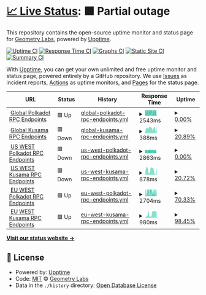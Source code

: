 # [📈 Live Status](https://status.substrate.geometry.io): <!--live status--> **🟧 Partial outage**

This repository contains the open-source uptime monitor and status page for [Geometry Labs](https://status.substrate.geometry.io), powered by [Upptime](https://github.com/upptime/upptime).

[![Uptime CI](https://github.com/geometry-labs/substrate-status-page/workflows/Uptime%20CI/badge.svg)](https://github.com/geometry-labs/substrate-status-page/actions?query=workflow%3A%22Uptime+CI%22)
[![Response Time CI](https://github.com/geometry-labs/substrate-status-page/workflows/Response%20Time%20CI/badge.svg)](https://github.com/geometry-labs/substrate-status-page/actions?query=workflow%3A%22Response+Time+CI%22)
[![Graphs CI](https://github.com/geometry-labs/substrate-status-page/workflows/Graphs%20CI/badge.svg)](https://github.com/geometry-labs/substrate-status-page/actions?query=workflow%3A%22Graphs+CI%22)
[![Static Site CI](https://github.com/geometry-labs/substrate-status-page/workflows/Static%20Site%20CI/badge.svg)](https://github.com/geometry-labs/substrate-status-page/actions?query=workflow%3A%22Static+Site+CI%22)
[![Summary CI](https://github.com/geometry-labs/substrate-status-page/workflows/Summary%20CI/badge.svg)](https://github.com/geometry-labs/substrate-status-page/actions?query=workflow%3A%22Summary+CI%22)

With [Upptime](https://upptime.js.org), you can get your own unlimited and free uptime monitor and status page, powered entirely by a GitHub repository. We use [Issues](https://github.com/geometry-labs/substrate-status-page/issues) as incident reports, [Actions](https://github.com/geometry-labs/substrate-status-page/actions) as uptime monitors, and [Pages](https://status.substrate.geometry.io) for the status page.

<!--start: status pages-->
<!-- This summary is generated by Upptime (https://github.com/upptime/upptime) -->
<!-- Do not edit this manually, your changes will be overwritten -->
<!-- prettier-ignore -->
| URL | Status | History | Response Time | Uptime |
| --- | ------ | ------- | ------------- | ------ |
| <img alt="" src="https://favicons.githubusercontent.com/polkadot.geometry.io" height="13"> [Global Polkadot RPC Endpoints](https://polkadot.geometry.io/api) | 🟩 Up | [global-polkadot-rpc-endpoints.yml](https://github.com/geometry-labs/substrate-status-page/commits/HEAD/history/global-polkadot-rpc-endpoints.yml) | <details><summary><img alt="Response time graph" src="./graphs/global-polkadot-rpc-endpoints/response-time-week.png" height="20"> 2543ms</summary><br><a href="https://status.substrate.geometry.io/history/global-polkadot-rpc-endpoints"><img alt="Response time 2516" src="https://img.shields.io/endpoint?url=https%3A%2F%2Fraw.githubusercontent.com%2Fgeometry-labs%2Fsubstrate-status-page%2FHEAD%2Fapi%2Fglobal-polkadot-rpc-endpoints%2Fresponse-time.json"></a><br><a href="https://status.substrate.geometry.io/history/global-polkadot-rpc-endpoints"><img alt="24-hour response time 1193" src="https://img.shields.io/endpoint?url=https%3A%2F%2Fraw.githubusercontent.com%2Fgeometry-labs%2Fsubstrate-status-page%2FHEAD%2Fapi%2Fglobal-polkadot-rpc-endpoints%2Fresponse-time-day.json"></a><br><a href="https://status.substrate.geometry.io/history/global-polkadot-rpc-endpoints"><img alt="7-day response time 2543" src="https://img.shields.io/endpoint?url=https%3A%2F%2Fraw.githubusercontent.com%2Fgeometry-labs%2Fsubstrate-status-page%2FHEAD%2Fapi%2Fglobal-polkadot-rpc-endpoints%2Fresponse-time-week.json"></a><br><a href="https://status.substrate.geometry.io/history/global-polkadot-rpc-endpoints"><img alt="30-day response time 2516" src="https://img.shields.io/endpoint?url=https%3A%2F%2Fraw.githubusercontent.com%2Fgeometry-labs%2Fsubstrate-status-page%2FHEAD%2Fapi%2Fglobal-polkadot-rpc-endpoints%2Fresponse-time-month.json"></a><br><a href="https://status.substrate.geometry.io/history/global-polkadot-rpc-endpoints"><img alt="1-year response time 2516" src="https://img.shields.io/endpoint?url=https%3A%2F%2Fraw.githubusercontent.com%2Fgeometry-labs%2Fsubstrate-status-page%2FHEAD%2Fapi%2Fglobal-polkadot-rpc-endpoints%2Fresponse-time-year.json"></a></details> | <details><summary><a href="https://status.substrate.geometry.io/history/global-polkadot-rpc-endpoints">0.00%</a></summary><a href="https://status.substrate.geometry.io/history/global-polkadot-rpc-endpoints"><img alt="All-time uptime 0.00%" src="https://img.shields.io/endpoint?url=https%3A%2F%2Fraw.githubusercontent.com%2Fgeometry-labs%2Fsubstrate-status-page%2FHEAD%2Fapi%2Fglobal-polkadot-rpc-endpoints%2Fuptime.json"></a><br><a href="https://status.substrate.geometry.io/history/global-polkadot-rpc-endpoints"><img alt="24-hour uptime 29.57%" src="https://img.shields.io/endpoint?url=https%3A%2F%2Fraw.githubusercontent.com%2Fgeometry-labs%2Fsubstrate-status-page%2FHEAD%2Fapi%2Fglobal-polkadot-rpc-endpoints%2Fuptime-day.json"></a><br><a href="https://status.substrate.geometry.io/history/global-polkadot-rpc-endpoints"><img alt="7-day uptime 0.00%" src="https://img.shields.io/endpoint?url=https%3A%2F%2Fraw.githubusercontent.com%2Fgeometry-labs%2Fsubstrate-status-page%2FHEAD%2Fapi%2Fglobal-polkadot-rpc-endpoints%2Fuptime-week.json"></a><br><a href="https://status.substrate.geometry.io/history/global-polkadot-rpc-endpoints"><img alt="30-day uptime 0.00%" src="https://img.shields.io/endpoint?url=https%3A%2F%2Fraw.githubusercontent.com%2Fgeometry-labs%2Fsubstrate-status-page%2FHEAD%2Fapi%2Fglobal-polkadot-rpc-endpoints%2Fuptime-month.json"></a><br><a href="https://status.substrate.geometry.io/history/global-polkadot-rpc-endpoints"><img alt="1-year uptime 0.00%" src="https://img.shields.io/endpoint?url=https%3A%2F%2Fraw.githubusercontent.com%2Fgeometry-labs%2Fsubstrate-status-page%2FHEAD%2Fapi%2Fglobal-polkadot-rpc-endpoints%2Fuptime-year.json"></a></details>
| <img alt="" src="https://favicons.githubusercontent.com/kusama.geometry.io" height="13"> [Global Kusama RPC Endpoints](https://kusama.geometry.io/api) | 🟥 Down | [global-kusama-rpc-endpoints.yml](https://github.com/geometry-labs/substrate-status-page/commits/HEAD/history/global-kusama-rpc-endpoints.yml) | <details><summary><img alt="Response time graph" src="./graphs/global-kusama-rpc-endpoints/response-time-week.png" height="20"> 388ms</summary><br><a href="https://status.substrate.geometry.io/history/global-kusama-rpc-endpoints"><img alt="Response time 875" src="https://img.shields.io/endpoint?url=https%3A%2F%2Fraw.githubusercontent.com%2Fgeometry-labs%2Fsubstrate-status-page%2FHEAD%2Fapi%2Fglobal-kusama-rpc-endpoints%2Fresponse-time.json"></a><br><a href="https://status.substrate.geometry.io/history/global-kusama-rpc-endpoints"><img alt="24-hour response time 292" src="https://img.shields.io/endpoint?url=https%3A%2F%2Fraw.githubusercontent.com%2Fgeometry-labs%2Fsubstrate-status-page%2FHEAD%2Fapi%2Fglobal-kusama-rpc-endpoints%2Fresponse-time-day.json"></a><br><a href="https://status.substrate.geometry.io/history/global-kusama-rpc-endpoints"><img alt="7-day response time 388" src="https://img.shields.io/endpoint?url=https%3A%2F%2Fraw.githubusercontent.com%2Fgeometry-labs%2Fsubstrate-status-page%2FHEAD%2Fapi%2Fglobal-kusama-rpc-endpoints%2Fresponse-time-week.json"></a><br><a href="https://status.substrate.geometry.io/history/global-kusama-rpc-endpoints"><img alt="30-day response time 875" src="https://img.shields.io/endpoint?url=https%3A%2F%2Fraw.githubusercontent.com%2Fgeometry-labs%2Fsubstrate-status-page%2FHEAD%2Fapi%2Fglobal-kusama-rpc-endpoints%2Fresponse-time-month.json"></a><br><a href="https://status.substrate.geometry.io/history/global-kusama-rpc-endpoints"><img alt="1-year response time 875" src="https://img.shields.io/endpoint?url=https%3A%2F%2Fraw.githubusercontent.com%2Fgeometry-labs%2Fsubstrate-status-page%2FHEAD%2Fapi%2Fglobal-kusama-rpc-endpoints%2Fresponse-time-year.json"></a></details> | <details><summary><a href="https://status.substrate.geometry.io/history/global-kusama-rpc-endpoints">20.89%</a></summary><a href="https://status.substrate.geometry.io/history/global-kusama-rpc-endpoints"><img alt="All-time uptime 0.00%" src="https://img.shields.io/endpoint?url=https%3A%2F%2Fraw.githubusercontent.com%2Fgeometry-labs%2Fsubstrate-status-page%2FHEAD%2Fapi%2Fglobal-kusama-rpc-endpoints%2Fuptime.json"></a><br><a href="https://status.substrate.geometry.io/history/global-kusama-rpc-endpoints"><img alt="24-hour uptime 20.15%" src="https://img.shields.io/endpoint?url=https%3A%2F%2Fraw.githubusercontent.com%2Fgeometry-labs%2Fsubstrate-status-page%2FHEAD%2Fapi%2Fglobal-kusama-rpc-endpoints%2Fuptime-day.json"></a><br><a href="https://status.substrate.geometry.io/history/global-kusama-rpc-endpoints"><img alt="7-day uptime 20.89%" src="https://img.shields.io/endpoint?url=https%3A%2F%2Fraw.githubusercontent.com%2Fgeometry-labs%2Fsubstrate-status-page%2FHEAD%2Fapi%2Fglobal-kusama-rpc-endpoints%2Fuptime-week.json"></a><br><a href="https://status.substrate.geometry.io/history/global-kusama-rpc-endpoints"><img alt="30-day uptime 0.00%" src="https://img.shields.io/endpoint?url=https%3A%2F%2Fraw.githubusercontent.com%2Fgeometry-labs%2Fsubstrate-status-page%2FHEAD%2Fapi%2Fglobal-kusama-rpc-endpoints%2Fuptime-month.json"></a><br><a href="https://status.substrate.geometry.io/history/global-kusama-rpc-endpoints"><img alt="1-year uptime 0.00%" src="https://img.shields.io/endpoint?url=https%3A%2F%2Fraw.githubusercontent.com%2Fgeometry-labs%2Fsubstrate-status-page%2FHEAD%2Fapi%2Fglobal-kusama-rpc-endpoints%2Fuptime-year.json"></a></details>
| <img alt="" src="https://favicons.githubusercontent.com/polkadot-us-west-2.geometry.io" height="13"> [US WEST Polkadot RPC Endpoints](https://polkadot-us-west-2.geometry.io/api) | 🟥 Down | [us-west-polkadot-rpc-endpoints.yml](https://github.com/geometry-labs/substrate-status-page/commits/HEAD/history/us-west-polkadot-rpc-endpoints.yml) | <details><summary><img alt="Response time graph" src="./graphs/us-west-polkadot-rpc-endpoints/response-time-week.png" height="20"> 2863ms</summary><br><a href="https://status.substrate.geometry.io/history/us-west-polkadot-rpc-endpoints"><img alt="Response time 2675" src="https://img.shields.io/endpoint?url=https%3A%2F%2Fraw.githubusercontent.com%2Fgeometry-labs%2Fsubstrate-status-page%2FHEAD%2Fapi%2Fus-west-polkadot-rpc-endpoints%2Fresponse-time.json"></a><br><a href="https://status.substrate.geometry.io/history/us-west-polkadot-rpc-endpoints"><img alt="24-hour response time 2001" src="https://img.shields.io/endpoint?url=https%3A%2F%2Fraw.githubusercontent.com%2Fgeometry-labs%2Fsubstrate-status-page%2FHEAD%2Fapi%2Fus-west-polkadot-rpc-endpoints%2Fresponse-time-day.json"></a><br><a href="https://status.substrate.geometry.io/history/us-west-polkadot-rpc-endpoints"><img alt="7-day response time 2863" src="https://img.shields.io/endpoint?url=https%3A%2F%2Fraw.githubusercontent.com%2Fgeometry-labs%2Fsubstrate-status-page%2FHEAD%2Fapi%2Fus-west-polkadot-rpc-endpoints%2Fresponse-time-week.json"></a><br><a href="https://status.substrate.geometry.io/history/us-west-polkadot-rpc-endpoints"><img alt="30-day response time 2675" src="https://img.shields.io/endpoint?url=https%3A%2F%2Fraw.githubusercontent.com%2Fgeometry-labs%2Fsubstrate-status-page%2FHEAD%2Fapi%2Fus-west-polkadot-rpc-endpoints%2Fresponse-time-month.json"></a><br><a href="https://status.substrate.geometry.io/history/us-west-polkadot-rpc-endpoints"><img alt="1-year response time 2675" src="https://img.shields.io/endpoint?url=https%3A%2F%2Fraw.githubusercontent.com%2Fgeometry-labs%2Fsubstrate-status-page%2FHEAD%2Fapi%2Fus-west-polkadot-rpc-endpoints%2Fresponse-time-year.json"></a></details> | <details><summary><a href="https://status.substrate.geometry.io/history/us-west-polkadot-rpc-endpoints">0.00%</a></summary><a href="https://status.substrate.geometry.io/history/us-west-polkadot-rpc-endpoints"><img alt="All-time uptime 0.00%" src="https://img.shields.io/endpoint?url=https%3A%2F%2Fraw.githubusercontent.com%2Fgeometry-labs%2Fsubstrate-status-page%2FHEAD%2Fapi%2Fus-west-polkadot-rpc-endpoints%2Fuptime.json"></a><br><a href="https://status.substrate.geometry.io/history/us-west-polkadot-rpc-endpoints"><img alt="24-hour uptime 13.49%" src="https://img.shields.io/endpoint?url=https%3A%2F%2Fraw.githubusercontent.com%2Fgeometry-labs%2Fsubstrate-status-page%2FHEAD%2Fapi%2Fus-west-polkadot-rpc-endpoints%2Fuptime-day.json"></a><br><a href="https://status.substrate.geometry.io/history/us-west-polkadot-rpc-endpoints"><img alt="7-day uptime 0.00%" src="https://img.shields.io/endpoint?url=https%3A%2F%2Fraw.githubusercontent.com%2Fgeometry-labs%2Fsubstrate-status-page%2FHEAD%2Fapi%2Fus-west-polkadot-rpc-endpoints%2Fuptime-week.json"></a><br><a href="https://status.substrate.geometry.io/history/us-west-polkadot-rpc-endpoints"><img alt="30-day uptime 0.00%" src="https://img.shields.io/endpoint?url=https%3A%2F%2Fraw.githubusercontent.com%2Fgeometry-labs%2Fsubstrate-status-page%2FHEAD%2Fapi%2Fus-west-polkadot-rpc-endpoints%2Fuptime-month.json"></a><br><a href="https://status.substrate.geometry.io/history/us-west-polkadot-rpc-endpoints"><img alt="1-year uptime 0.00%" src="https://img.shields.io/endpoint?url=https%3A%2F%2Fraw.githubusercontent.com%2Fgeometry-labs%2Fsubstrate-status-page%2FHEAD%2Fapi%2Fus-west-polkadot-rpc-endpoints%2Fuptime-year.json"></a></details>
| <img alt="" src="https://favicons.githubusercontent.com/kusama-us-west-2.geometry.io" height="13"> [US WEST Kusama RPC Endpoints](https://kusama-us-west-2.geometry.io/api) | 🟥 Down | [us-west-kusama-rpc-endpoints.yml](https://github.com/geometry-labs/substrate-status-page/commits/HEAD/history/us-west-kusama-rpc-endpoints.yml) | <details><summary><img alt="Response time graph" src="./graphs/us-west-kusama-rpc-endpoints/response-time-week.png" height="20"> 878ms</summary><br><a href="https://status.substrate.geometry.io/history/us-west-kusama-rpc-endpoints"><img alt="Response time 1483" src="https://img.shields.io/endpoint?url=https%3A%2F%2Fraw.githubusercontent.com%2Fgeometry-labs%2Fsubstrate-status-page%2FHEAD%2Fapi%2Fus-west-kusama-rpc-endpoints%2Fresponse-time.json"></a><br><a href="https://status.substrate.geometry.io/history/us-west-kusama-rpc-endpoints"><img alt="24-hour response time 688" src="https://img.shields.io/endpoint?url=https%3A%2F%2Fraw.githubusercontent.com%2Fgeometry-labs%2Fsubstrate-status-page%2FHEAD%2Fapi%2Fus-west-kusama-rpc-endpoints%2Fresponse-time-day.json"></a><br><a href="https://status.substrate.geometry.io/history/us-west-kusama-rpc-endpoints"><img alt="7-day response time 878" src="https://img.shields.io/endpoint?url=https%3A%2F%2Fraw.githubusercontent.com%2Fgeometry-labs%2Fsubstrate-status-page%2FHEAD%2Fapi%2Fus-west-kusama-rpc-endpoints%2Fresponse-time-week.json"></a><br><a href="https://status.substrate.geometry.io/history/us-west-kusama-rpc-endpoints"><img alt="30-day response time 1483" src="https://img.shields.io/endpoint?url=https%3A%2F%2Fraw.githubusercontent.com%2Fgeometry-labs%2Fsubstrate-status-page%2FHEAD%2Fapi%2Fus-west-kusama-rpc-endpoints%2Fresponse-time-month.json"></a><br><a href="https://status.substrate.geometry.io/history/us-west-kusama-rpc-endpoints"><img alt="1-year response time 1483" src="https://img.shields.io/endpoint?url=https%3A%2F%2Fraw.githubusercontent.com%2Fgeometry-labs%2Fsubstrate-status-page%2FHEAD%2Fapi%2Fus-west-kusama-rpc-endpoints%2Fresponse-time-year.json"></a></details> | <details><summary><a href="https://status.substrate.geometry.io/history/us-west-kusama-rpc-endpoints">20.72%</a></summary><a href="https://status.substrate.geometry.io/history/us-west-kusama-rpc-endpoints"><img alt="All-time uptime 0.00%" src="https://img.shields.io/endpoint?url=https%3A%2F%2Fraw.githubusercontent.com%2Fgeometry-labs%2Fsubstrate-status-page%2FHEAD%2Fapi%2Fus-west-kusama-rpc-endpoints%2Fuptime.json"></a><br><a href="https://status.substrate.geometry.io/history/us-west-kusama-rpc-endpoints"><img alt="24-hour uptime 20.15%" src="https://img.shields.io/endpoint?url=https%3A%2F%2Fraw.githubusercontent.com%2Fgeometry-labs%2Fsubstrate-status-page%2FHEAD%2Fapi%2Fus-west-kusama-rpc-endpoints%2Fuptime-day.json"></a><br><a href="https://status.substrate.geometry.io/history/us-west-kusama-rpc-endpoints"><img alt="7-day uptime 20.72%" src="https://img.shields.io/endpoint?url=https%3A%2F%2Fraw.githubusercontent.com%2Fgeometry-labs%2Fsubstrate-status-page%2FHEAD%2Fapi%2Fus-west-kusama-rpc-endpoints%2Fuptime-week.json"></a><br><a href="https://status.substrate.geometry.io/history/us-west-kusama-rpc-endpoints"><img alt="30-day uptime 0.00%" src="https://img.shields.io/endpoint?url=https%3A%2F%2Fraw.githubusercontent.com%2Fgeometry-labs%2Fsubstrate-status-page%2FHEAD%2Fapi%2Fus-west-kusama-rpc-endpoints%2Fuptime-month.json"></a><br><a href="https://status.substrate.geometry.io/history/us-west-kusama-rpc-endpoints"><img alt="1-year uptime 0.00%" src="https://img.shields.io/endpoint?url=https%3A%2F%2Fraw.githubusercontent.com%2Fgeometry-labs%2Fsubstrate-status-page%2FHEAD%2Fapi%2Fus-west-kusama-rpc-endpoints%2Fuptime-year.json"></a></details>
| <img alt="" src="https://favicons.githubusercontent.com/polkadot-eu-west-1.geometry.io" height="13"> [EU WEST Polkadot RPC Endpoints](https://polkadot-eu-west-1.geometry.io/api) | 🟩 Up | [eu-west-polkadot-rpc-endpoints.yml](https://github.com/geometry-labs/substrate-status-page/commits/HEAD/history/eu-west-polkadot-rpc-endpoints.yml) | <details><summary><img alt="Response time graph" src="./graphs/eu-west-polkadot-rpc-endpoints/response-time-week.png" height="20"> 2704ms</summary><br><a href="https://status.substrate.geometry.io/history/eu-west-polkadot-rpc-endpoints"><img alt="Response time 2626" src="https://img.shields.io/endpoint?url=https%3A%2F%2Fraw.githubusercontent.com%2Fgeometry-labs%2Fsubstrate-status-page%2FHEAD%2Fapi%2Feu-west-polkadot-rpc-endpoints%2Fresponse-time.json"></a><br><a href="https://status.substrate.geometry.io/history/eu-west-polkadot-rpc-endpoints"><img alt="24-hour response time 2900" src="https://img.shields.io/endpoint?url=https%3A%2F%2Fraw.githubusercontent.com%2Fgeometry-labs%2Fsubstrate-status-page%2FHEAD%2Fapi%2Feu-west-polkadot-rpc-endpoints%2Fresponse-time-day.json"></a><br><a href="https://status.substrate.geometry.io/history/eu-west-polkadot-rpc-endpoints"><img alt="7-day response time 2704" src="https://img.shields.io/endpoint?url=https%3A%2F%2Fraw.githubusercontent.com%2Fgeometry-labs%2Fsubstrate-status-page%2FHEAD%2Fapi%2Feu-west-polkadot-rpc-endpoints%2Fresponse-time-week.json"></a><br><a href="https://status.substrate.geometry.io/history/eu-west-polkadot-rpc-endpoints"><img alt="30-day response time 2626" src="https://img.shields.io/endpoint?url=https%3A%2F%2Fraw.githubusercontent.com%2Fgeometry-labs%2Fsubstrate-status-page%2FHEAD%2Fapi%2Feu-west-polkadot-rpc-endpoints%2Fresponse-time-month.json"></a><br><a href="https://status.substrate.geometry.io/history/eu-west-polkadot-rpc-endpoints"><img alt="1-year response time 2626" src="https://img.shields.io/endpoint?url=https%3A%2F%2Fraw.githubusercontent.com%2Fgeometry-labs%2Fsubstrate-status-page%2FHEAD%2Fapi%2Feu-west-polkadot-rpc-endpoints%2Fresponse-time-year.json"></a></details> | <details><summary><a href="https://status.substrate.geometry.io/history/eu-west-polkadot-rpc-endpoints">70.33%</a></summary><a href="https://status.substrate.geometry.io/history/eu-west-polkadot-rpc-endpoints"><img alt="All-time uptime 32.45%" src="https://img.shields.io/endpoint?url=https%3A%2F%2Fraw.githubusercontent.com%2Fgeometry-labs%2Fsubstrate-status-page%2FHEAD%2Fapi%2Feu-west-polkadot-rpc-endpoints%2Fuptime.json"></a><br><a href="https://status.substrate.geometry.io/history/eu-west-polkadot-rpc-endpoints"><img alt="24-hour uptime 89.24%" src="https://img.shields.io/endpoint?url=https%3A%2F%2Fraw.githubusercontent.com%2Fgeometry-labs%2Fsubstrate-status-page%2FHEAD%2Fapi%2Feu-west-polkadot-rpc-endpoints%2Fuptime-day.json"></a><br><a href="https://status.substrate.geometry.io/history/eu-west-polkadot-rpc-endpoints"><img alt="7-day uptime 70.33%" src="https://img.shields.io/endpoint?url=https%3A%2F%2Fraw.githubusercontent.com%2Fgeometry-labs%2Fsubstrate-status-page%2FHEAD%2Fapi%2Feu-west-polkadot-rpc-endpoints%2Fuptime-week.json"></a><br><a href="https://status.substrate.geometry.io/history/eu-west-polkadot-rpc-endpoints"><img alt="30-day uptime 32.45%" src="https://img.shields.io/endpoint?url=https%3A%2F%2Fraw.githubusercontent.com%2Fgeometry-labs%2Fsubstrate-status-page%2FHEAD%2Fapi%2Feu-west-polkadot-rpc-endpoints%2Fuptime-month.json"></a><br><a href="https://status.substrate.geometry.io/history/eu-west-polkadot-rpc-endpoints"><img alt="1-year uptime 32.45%" src="https://img.shields.io/endpoint?url=https%3A%2F%2Fraw.githubusercontent.com%2Fgeometry-labs%2Fsubstrate-status-page%2FHEAD%2Fapi%2Feu-west-polkadot-rpc-endpoints%2Fuptime-year.json"></a></details>
| <img alt="" src="https://favicons.githubusercontent.com/kusama-eu-west-1.geometry.io" height="13"> [EU WEST Kusama RPC Endpoints](https://kusama-eu-west-1.geometry.io/api) | 🟩 Up | [eu-west-kusama-rpc-endpoints.yml](https://github.com/geometry-labs/substrate-status-page/commits/HEAD/history/eu-west-kusama-rpc-endpoints.yml) | <details><summary><img alt="Response time graph" src="./graphs/eu-west-kusama-rpc-endpoints/response-time-week.png" height="20"> 980ms</summary><br><a href="https://status.substrate.geometry.io/history/eu-west-kusama-rpc-endpoints"><img alt="Response time 922" src="https://img.shields.io/endpoint?url=https%3A%2F%2Fraw.githubusercontent.com%2Fgeometry-labs%2Fsubstrate-status-page%2FHEAD%2Fapi%2Feu-west-kusama-rpc-endpoints%2Fresponse-time.json"></a><br><a href="https://status.substrate.geometry.io/history/eu-west-kusama-rpc-endpoints"><img alt="24-hour response time 1266" src="https://img.shields.io/endpoint?url=https%3A%2F%2Fraw.githubusercontent.com%2Fgeometry-labs%2Fsubstrate-status-page%2FHEAD%2Fapi%2Feu-west-kusama-rpc-endpoints%2Fresponse-time-day.json"></a><br><a href="https://status.substrate.geometry.io/history/eu-west-kusama-rpc-endpoints"><img alt="7-day response time 980" src="https://img.shields.io/endpoint?url=https%3A%2F%2Fraw.githubusercontent.com%2Fgeometry-labs%2Fsubstrate-status-page%2FHEAD%2Fapi%2Feu-west-kusama-rpc-endpoints%2Fresponse-time-week.json"></a><br><a href="https://status.substrate.geometry.io/history/eu-west-kusama-rpc-endpoints"><img alt="30-day response time 922" src="https://img.shields.io/endpoint?url=https%3A%2F%2Fraw.githubusercontent.com%2Fgeometry-labs%2Fsubstrate-status-page%2FHEAD%2Fapi%2Feu-west-kusama-rpc-endpoints%2Fresponse-time-month.json"></a><br><a href="https://status.substrate.geometry.io/history/eu-west-kusama-rpc-endpoints"><img alt="1-year response time 922" src="https://img.shields.io/endpoint?url=https%3A%2F%2Fraw.githubusercontent.com%2Fgeometry-labs%2Fsubstrate-status-page%2FHEAD%2Fapi%2Feu-west-kusama-rpc-endpoints%2Fresponse-time-year.json"></a></details> | <details><summary><a href="https://status.substrate.geometry.io/history/eu-west-kusama-rpc-endpoints">98.45%</a></summary><a href="https://status.substrate.geometry.io/history/eu-west-kusama-rpc-endpoints"><img alt="All-time uptime 13.97%" src="https://img.shields.io/endpoint?url=https%3A%2F%2Fraw.githubusercontent.com%2Fgeometry-labs%2Fsubstrate-status-page%2FHEAD%2Fapi%2Feu-west-kusama-rpc-endpoints%2Fuptime.json"></a><br><a href="https://status.substrate.geometry.io/history/eu-west-kusama-rpc-endpoints"><img alt="24-hour uptime 100.00%" src="https://img.shields.io/endpoint?url=https%3A%2F%2Fraw.githubusercontent.com%2Fgeometry-labs%2Fsubstrate-status-page%2FHEAD%2Fapi%2Feu-west-kusama-rpc-endpoints%2Fuptime-day.json"></a><br><a href="https://status.substrate.geometry.io/history/eu-west-kusama-rpc-endpoints"><img alt="7-day uptime 98.45%" src="https://img.shields.io/endpoint?url=https%3A%2F%2Fraw.githubusercontent.com%2Fgeometry-labs%2Fsubstrate-status-page%2FHEAD%2Fapi%2Feu-west-kusama-rpc-endpoints%2Fuptime-week.json"></a><br><a href="https://status.substrate.geometry.io/history/eu-west-kusama-rpc-endpoints"><img alt="30-day uptime 13.97%" src="https://img.shields.io/endpoint?url=https%3A%2F%2Fraw.githubusercontent.com%2Fgeometry-labs%2Fsubstrate-status-page%2FHEAD%2Fapi%2Feu-west-kusama-rpc-endpoints%2Fuptime-month.json"></a><br><a href="https://status.substrate.geometry.io/history/eu-west-kusama-rpc-endpoints"><img alt="1-year uptime 13.97%" src="https://img.shields.io/endpoint?url=https%3A%2F%2Fraw.githubusercontent.com%2Fgeometry-labs%2Fsubstrate-status-page%2FHEAD%2Fapi%2Feu-west-kusama-rpc-endpoints%2Fuptime-year.json"></a></details>

<!--end: status pages-->

[**Visit our status website →**](https://status.substrate.geometry.io)

## 📄 License

- Powered by: [Upptime](https://github.com/upptime/upptime)
- Code: [MIT](./LICENSE) © [Geometry Labs](https://status.substrate.geometry.io)
- Data in the `./history` directory: [Open Database License](https://opendatacommons.org/licenses/odbl/1-0/)
